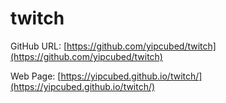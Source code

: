 # twitch

GitHub URL: [https://github.com/yipcubed/twitch](https://github.com/yipcubed/twitch)

Web Page: [https://yipcubed.github.io/twitch/](https://yipcubed.github.io/twitch/)
